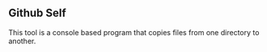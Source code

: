 ## Github Self

This tool is a console based program that copies files from one directory to another.
